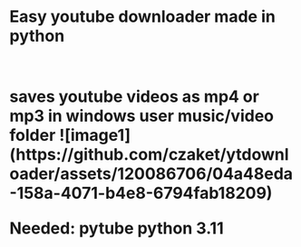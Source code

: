 <h1>Easy youtube downloader made in python<h1> <br> 
saves youtube videos as mp4 or mp3 in windows user music/video folder
![image1](https://github.com/czaket/ytdownloader/assets/120086706/04a48eda-158a-4071-b4e8-6794fab18209)

Needed:
pytube
python 3.11

